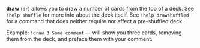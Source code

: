 **draw** (`dr`) allows you to draw a number of cards from the top of a deck.
See `!help shuffle` for more info about the deck itself.
See `!help drawshuffled` for a command that does neither require nor affect a pre-shuffled deck.

Example:
`!draw 3 Some comment` — will show you three cards, removing them from the deck, and preface them with your comment.